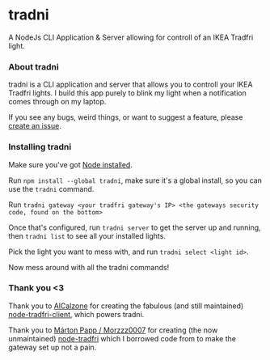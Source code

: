 # tradni
A NodeJs CLI Application &amp; Server allowing for controll of an IKEA Tradfri light.

### About tradni
tradni is a CLI application and server that allows you to controll your IKEA Tradfri lights.
I build this app purely to blink my light when a notification comes through on my laptop.

If you see any bugs, weird things, or want to suggest a feature, please [create an issue](https://github.com/tascord/tradni/issues/new/choose).

### Installing tradni
Make sure you've got [Node installed](https://no.de).

Run `npm install --global tradni`, make sure it's a global install, so you can use the `tradni` command.

Run `tradni gateway <your tradfri gateway's IP> <the gateways security code, found on the bottom>`

Once that's configured, run `tradni server` to get the server up and running, then `tradni list` to see all your installed lights.

Pick the light you want to mess with, and run `tradni select <light id>`.

Now mess around with all the tradni commands!

### Thank you <3
Thank you to [AlCalzone](https://github.com/AlCalzone) for creating the fabulous (and still maintained) [node-tradfri-client](https://github.com/AlCalzone/node-tradfri-client), which powers tradni.

Thank you to [Márton Papp / Morzzz0007](https://github.com/morzzz007) for creating (the now unmaintained) [node-tradfri](https://github.com/morzzz007/node-tradfri) which I borrowed code from to make the gateway set up not a pain.

